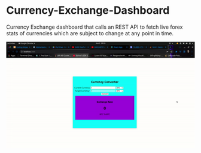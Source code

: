 # Currency-Exchange-Dashboard

Currency Exchange dashboard that calls an REST API to fetch live forex stats of currencies which are subject to change at any point in time.

![](Demo.gif)
